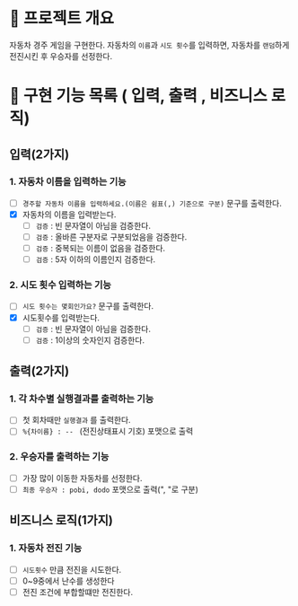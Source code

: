 # 💪 프로젝트 개요

자동차 경주 게임을 구현한다.
자동차의 `이름`과 `시도 횟수`를 입력하면, 자동차를 `랜덤`하게 전진시킨 후 우승자를 선정한다.

# 📝 구현 기능 목록 ( 입력, 출력 , 비즈니스 로직)

## 입력(2가지)

### 1. 자동차 이름을 입력하는 기능

- [ ] `경주할 자동차 이름을 입력하세요.(이름은 쉼표(,) 기준으로 구분)` 문구를 출력한다.
- [x] 자동차의 이름을 입력받는다.
    - [ ] `검증` : 빈 문자열이 아님을 검증한다.
    - [ ] `검증` : 올바른 구분자로 구분되었음을 검증한다.
    - [ ] `검증` : 중복되는 이름이 없음을 검증한다.
    - [ ] `검증` : 5자 이하의 이름인지 검증한다.

### 2. 시도 횟수 입력하는 기능

- [ ] `시도 횟수는 몇회인가요?` 문구를 출력한다.
- [x] 시도횟수를 입력받는다.
    - [ ] `검증` : 빈 문자열이 아님을 검증한다.
    - [ ] `검증` : 1이상의 숫자인지 검증한다.

## 출력(2가지)

### 1. 각 차수별 실행결과를 출력하는 기능

- [ ] 첫 회차때만 `실행결과` 를 출력한다.
- [ ] `%{차이름} : -- ` (전진상태표시 기호) 포맷으로 출력

### 2. 우승자를 출력하는 기능

- [ ] 가장 많이 이동한 자동차를 선정한다.
- [ ] `최종 우승자 : pobi, dodo` 포맷으로 출력(", "로 구분)

## 비즈니스 로직(1가지)

### 1. 자동차 전진 기능

- [ ] `시도횟수` 만큼 전진을 시도한다.
- [ ] 0~9중에서 난수를 생성한다
- [ ] 전진 조건에 부합할떄만 전진한다.
